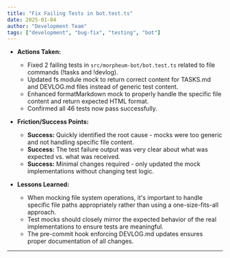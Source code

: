 ```yaml
---
title: "Fix Failing Tests in bot.test.ts"
date: 2025-01-04
author: "Development Team"
tags: ["development", "bug-fix", "testing", "bot"]
---
```


- **Actions Taken:**

  - Fixed 2 failing tests in `src/morpheum-bot/bot.test.ts` related to file
    commands (!tasks and !devlog).
  - Updated fs module mock to return correct content for TASKS.md and DEVLOG.md
    files instead of generic test content.
  - Enhanced formatMarkdown mock to properly handle the specific file content
    and return expected HTML format.
  - Confirmed all 46 tests now pass successfully.

- **Friction/Success Points:**

  - **Success:** Quickly identified the root cause - mocks were too generic and
    not handling specific file content.
  - **Success:** The test failure output was very clear about what was expected
    vs. what was received.
  - **Success:** Minimal changes required - only updated the mock
    implementations without changing test logic.

- **Lessons Learned:**
  - When mocking file system operations, it's important to handle specific file
    paths appropriately rather than using a one-size-fits-all approach.
  - Test mocks should closely mirror the expected behavior of the real
    implementations to ensure tests are meaningful.
  - The pre-commit hook enforcing DEVLOG.md updates ensures proper documentation
    of all changes.

---